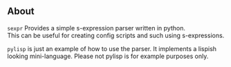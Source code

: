 About
-----

`sexpr` Provides a simple s-expression parser written in python.  
This can be useful for creating config scripts and such using s-expressions.

`pylisp` is just an example of how to use the parser.  It implements a lispish looking mini-language.  Please not pylisp is for example purposes only.